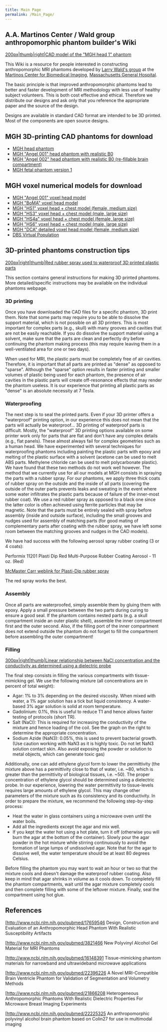 ```yaml
---
title: Main Page
permalink: /Main_Page/
---
```


## A.A. Martinos Center / Wald group anthropomorphic phantom builder's Wiki

<a href="/File:giorgio_phant.jpg" class="wikilink"
title="200px|thumb|right|CAD model of the &quot;MGH head 1&quot; phantom">200px|thumb|right|CAD
model of the "MGH head 1" phantom</a>

This Wiki is a resource for people interested in constructing
anthropomorphic MRI phantoms developed by [Larry Wald's
group](http://www.nmr.mgh.harvard.edu/martinos/people/showPerson.php?people_id=178)
at the [Martinos Center for Biomedical
Imaging](http://www.nmr.mgh.harvard.edu/martinos/flashHome.php),
[Massachusetts General Hospital](http://www.massgeneral.org/).

The basic principle is that improved anthropomorphic phantoms lead to
better and faster development of MRI methodology with less use of
healthy subject volunteers. This is both cost effective and ethical.
Therefore we distribute our designs and ask only that you reference the
appropriate paper and the source of the design.

Designs are available in standard CAD format are intended to be 3D
printed. Most of the components are open source designs.

## MGH 3D-printing CAD phantoms for download

- [MGH head
  phantom](https://phantoms.martinos.org/index.php/MGH_head_1:MGH_head_1)
- [MGH "Angel 001" head phantom with realistic
  B0](https://phantoms.martinos.org/MGH_Angel_001)
- [MGH "Angel 002" head phantom with realistic B0 (re-fillable brain
  compartment)](https://phantoms.martinos.org/index.php/MGH_Angel_002)
- [MGH fetal phantom version
  1](https://phantoms.martinos.org/index.php/MGH_fetal_1:MGH_fetal_1)

## MGH voxel numerical models for download

- [MGH "Angel 001" voxel head
  model](https://phantoms.martinos.org/MGH_Angel_001_voxels)
- [MGH "BoMA" voxel head
  model](https://phantoms.martinos.org/MGH_BoMA_voxels)
- [MGH "HS1" voxel head + chest model (female, medium
  size)](https://phantoms.martinos.org/HS1_voxels)
- [MGH "HS3" voxel head + chest model (male, large
  size)](https://phantoms.martinos.org/HS3_voxels)
- [MGH "HS4a" voxel head + chest model (female, large
  size)](https://phantoms.martinos.org/HS4a_voxels)
- [MGH "HS6" voxel head + chest model (male, large
  size)](https://phantoms.martinos.org/HS6_voxels)
- [MGH "DCA" detailed voxel head model (female, medium
  size)](https://phantoms.martinos.org/DCA_voxels)
- [DBS Virtual
  Population](https://phantoms.martinos.org/DBS_virtual_population)

## 3D-printed phantoms construction tips

<a href="/File:Rubber_spray.jpg" class="wikilink"
title="200px|right|thumb|Red rubber spray used to waterproof 3D printed plastic parts">200px|right|thumb|Red
rubber spray used to waterproof 3D printed plastic parts</a>

This section contains general instructions for making 3D printed
phantoms. More detailed/specific instructions may be available on the
individual phantoms webpage.

### 3D printing

Once you have downloaded the CAD files for a specific phantom, 3D print
them. Note that some parts may require you to be able to dissolve the
support material, which is not possible on all 3D printers. This is most
important for complex parts (e.g., skull) with many grooves and cavities
that are not be easily reachable. If you do dissolve the support
material using a solvent, make sure that the parts are clean and
perfectly dry before continuing the phantom making process (this may
require leaving them in a well-ventilated area for one or two days).

When used for MRI, the plastic parts must be completely free of air
cavities. Therefore, it is important that all parts are printed as
"dense" as opposed to "sparse". Although the "sparse" option results in
faster printing and smaller volumes of plastic being used for each
phantom, the presence of air cavities in the plastic parts will create
off-resonance effects that may render the phantom useless. It is our
experience that printing all plastic parts as "dense" is an absolute
necessity at 7 Tesla.

### Waterproofing

The next step is to seal the printed parts. Even if your 3D printer
offers a "waterproof" printing option, in our experience this does not
mean that the parts will actually be waterproof... 3D printing of
waterproof parts is difficult. Mostly, the "waterproof" 3D printing
options available on some printer work only for parts that are flat and
don't have any complex details (e.g., flat panels). These almost always
fail for complex geometries such as a human head. We have experimented
with several techniques for waterproofing phantoms including painting
the plastic parts with epoxy and melting of the plastic surface with a
solvent (acetone can be used to melt ABS parts. Methylene chloride can
be used to melt polycarbonate plastic). We have found that these two
methods do not work well however. The method that we currently use for
all our models at MGH consists in spraying the parts with a rubber
spray. For our phantoms, we apply three thick coats of rubber spray on
the outside and the inside of all parts (covering the outside of the
outer parts prevents leaks and sweating in the event where some water
infiltrates the plastic parts because of failure of the inner-most
rubber coat). We use a red rubber spray as opposed to a black one since
the latter color is often achieved using ferrite particles that may be
magnetic. Note that the parts must be entirely sealed with spray before
assembly (inside and outside surface), including the small grooves and
nudges used for assembly of matching parts (for good mating of
complementary parts after coating with the rubber spray, we have left
some room between the matching grooves and nudges in the CAD models).

We have had success with the following aerosol spray rubber coating (3
or 4 coats):

Performix 11201 Plasti Dip Red Multi-Purpose Rubber Coating Aerosol - 11
oz. (Red)

[McMaster Carr weblink for Plasti-Dip rubber
spray](http://www.mcmaster.com/#9560t4/=1370zq1)

The red spray works the best.

### Assembly

Once all parts are waterproofed, simply assemble them by gluing them
with epoxy. Apply a small pressure between the two parts during curing
to ensure a good seal. If the phantom contains nested parts (e.g. a
skull compartment inside an outer plastic shell), assemble the inner
compartment first and the outer second. Also, if the filling port of the
inner compartment does not extend outside the phantom do not forget to
fill the compartment before assembling the outer compartment!

### Filling

<a href="/File:Cond_vs_NaCl.JPG" class="wikilink"
title="300px|right|thumb|Linear relationship between NaCl concentration and the conductivity as determined using a dielectric probe">300px|right|thumb|Linear
relationship between NaCl concentration and the conductivity as
determined using a dielectric probe</a>

The final step consists in filling the various compartments with
tissue-mimicking gel. We use the following mixture (all concentrations
are in percent of total weight):

- Agar: 1% to 3% depending on the desired viscosity. When mixed with
  water, a 1% agar solution has a tick but liquid consistency. A
  water-based 3% agar solution is solid at room temperature.
- Gadolinium: 0.1%, this is useful to reduce T1 and hence allows faster
  testing of protocols (short TR).
- Salt (NaCl): This is required for increasing the conductivity of the
  mixture and hence loading of the coil. See the graph on the right to
  determine the appropriate concentration.
- Sodium Azide (NaN3): 0.05%, this is used to prevent bacterial growth.
  (Use caution working with NaN3 as it is highly toxic. Do not let NaN3
  solution contact skin. Also avoid exposing the powder or solution to
  metal objects, which can generate toxic gas)

Additionally, one can add ethylene glycol form to lower the permittivity
(the mixture above has a permittivity close to that of water, i.e. ~80,
which is greater than the permittivity of biological tissues, i.e. ~50).
The proper concentration of ethylene glycol should be determined using a
dielectric probe. In our experience, lowering the water permittivity to
tissue-levels requires large amounts of ethylene glycol. This may change
other parameters of the mixture such as its consistency and its
conductivity. In order to prepare the mixture, we recommend the
following step-by-step process:

- Heat the water in glass containers using a microwave oven until the
  water boils.
- Add all the ingredients except the agar and mix well.
- If you kept the water hot using a hot plate, turn it off (otherwise
  you will burn the agar at the bottom of the container). Slowly pour
  the agar powder in the hot mixture while stirring continuously to
  avoid the formation of large lumps of undissolved agar. Note that for
  the agar to dissolve well, the water temperature should be at least 80
  degrees Celsius.

Before filling the phantom you may want to wait an hour or two so that
the mixture cools and doesn't damage the waterproof rubber coating. Also
keep in mind that agar shrinks in volume as it cools down. To completely
fill the phantom compartments, wait until the agar mixture completely
cools and then complete filling with some of the leftover mixture.
Finally, seal the compartment using hot glue.

## References

\[<http://www.ncbi.nlm.nih.gov/pubmed/17659546> Design, Construction and
Evaluation of an Anthropomorphic Head Phantom With Realistic
Susceptibility Artifacts

\[<http://www.ncbi.nlm.nih.gov/pubmed/3821466> New Polyvinyl Alcohol Gel
Material for MRI Phantoms

\[<http://www.ncbi.nlm.nih.gov/pubmed/16148391> Tissue-mimicking phantom
materials for narrowband and ultrawideband microwave applications

\[<http://www.ncbi.nlm.nih.gov/pubmed/22396226> A Novel MRI-Compatible
Brain Ventricle Phantom for Validation of Segmentation and Volumetry
Methods

\[<http://www.ncbi.nlm.nih.gov/pubmed/21866208> Heterogeneous
Anthropomorphic Phantoms With Realistic Dielectric Properties For
Microwave Breast Imaging Experiments

\[<http://www.ncbi.nlm.nih.gov/pubmed/22225325> An anthropomorphic
polyvinyl alcohol brain phantom based on Colin27 for use in multimodal
imaging